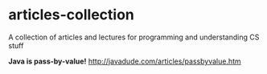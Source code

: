 # articles-collection
A collection of articles and lectures for programming and understanding CS stuff

**Java is pass-by-value!** http://javadude.com/articles/passbyvalue.htm

